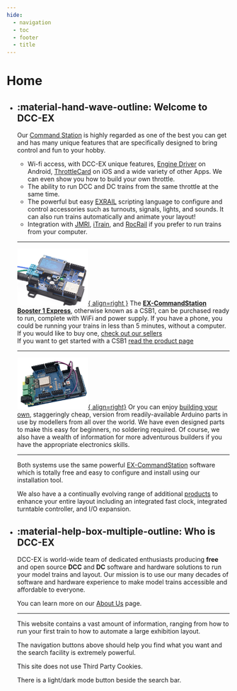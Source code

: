 ```yaml
---
hide:
  - navigation
  - toc
  - footer
  - title
---
```

<!-- This style block is to "hide" the title, it must be defined in order for MkDocs to work correctly -->
<style>
.md-content__inner h1 {
  font-size: 1px !important;
  line-height: 1px !important;
  margin: 0 !important;
  padding: 0 !important;
  height: 1px !important;
  overflow: hidden;
  color: var(--md-default-bg-color);
}
</style>

# Home

<div class="grid cards static home-top-row" markdown>

- ## :material-hand-wave-outline: Welcome to DCC-EX

    Our [Command Station](/products/01-getting-started.md) is highly regarded as one of the best you can get and has many unique features that are specifically designed to bring control and fun to your hobby.

    - Wi-fi access, with DCC-EX unique features, [Engine Driver](https://enginedriver.mstevetodd.com/) on Android, [ThrottleCard](https://throttlecard.com/) on iOS and a wide variety of other Apps. We can even show you how to build your own throttle.
    - The ability to run DCC and DC trains from the same throttle at the same time.
    - The powerful but easy [EXRAIL](/products/ex-commandstation/exrail/01-exrail.md) scripting language to configure and control accessories such as turnouts, signals, lights, and sounds. It can also run trains automatically and animate your layout!
    - Integration with [JMRI](https://www.jmri.org/), [iTrain](https://www.berros.eu/en/itrain/), and [RocRail](https://wiki.rocrail.net/) if you prefer to run trains from your computer.

    ---
     [![csb1](/_static/images/ex-csb1/csb1-small.png){ align=right }](/products/ex-commandstation/01-ex-csb1.md)
    The [**EX-CommandStation Booster 1 Express**](/products/ex-commandstation/01-ex-csb1.md), otherwise known as a CSB1, can be purchased ready to run, complete with WiFi and power supply. If you have a phone, you could be running your trains in less than 5 minutes, without a computer.  
    If you would like to buy one, [check out our sellers](/purchasing/01-official-sellers.md)  
    If you want to get started with a CSB1 [read the product page](/products/ex-commandstation/01-ex-csb1.md)

    ---
    [![diy](/_static/images/mega/mega-small.png){ align=right}](/diy/00-diy.md)
    Or you can enjoy [building your own](/diy/00-diy.md), staggeringly cheap, version from readily-available Arduino parts in use by modellers from all over the world. We have even designed parts to make this easy for beginners, no soldering required. 
    Of course, we also have a wealth of information for more adventurous builders if you have the appropriate electronics skills.

    ---

    Both systems use the same powerful [EX-CommandStation](/products/ex-commandstation/00-overview.md) software which is totally free and easy to configure and install using our installation tool.

    We also have a a continually evolving range of additional [products](/products/00-products.md) to enhance your entire layout including an integrated fast clock, integrated turntable controller, and I/O expansion.

- ## :material-help-box-multiple-outline: Who is DCC-EX

    DCC-EX is world-wide team of dedicated enthusiasts producing **free** and open source **DCC** and **DC** software and hardware solutions to run your model trains and layout. Our mission is to use our many decades of software and hardware experience to make model trains accessible and affordable to everyone.
    
    You can learn more on our [About Us](/about/00-about.md) page.

    ---

    This website contains a vast amount of information, ranging from how to run your first train to how to automate a large exhibition layout.

    The navigation buttons above should help you find what you want and the search facility is extremely powerful.

    This site does not use Third Party Cookies.

    There is a light/dark mode button beside the search bar.

</div>
